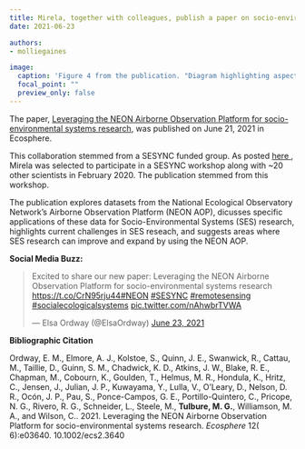 ```yaml
---
title: Mirela, together with colleagues, publish a paper on socio-environmental systems research
date: 2021-06-23

authors:
- molliegaines

image:
  caption: 'Figure 4 from the publication. "Diagram highlighting aspects of the NEON AOP that can contribute to understanding SES interactions and feedback processes in space and time using drought as an example." '
  focal_point: ""
  preview_only: false
---
```


The paper, <a href = "https://esajournals.onlinelibrary.wiley.com/doi/10.1002/ecs2.3640"> Leveraging the NEON Airborne Observation Platform for socio-environmental systems research</a>, was published on June 21, 2021 in Ecosphere.

<!--more-->

This collaboration stemmed from a SESYNC funded group. As posted <a href = "../21-02-20-paper-neon/"> here </a>, Mirela was selected to participate in a SESYNC workshop along with ~20 other scientists in February 2020. The publication stemmed from this workshop.

The publication explores datasets from the National Ecological Observatory Network’s Airborne Observation Platform (NEON AOP), dicusses specific applications of these data for Socio-Environmental Systems (SES) research, highlights current challenges in SES reseach, and suggests areas where SES research can improve and expand by using the NEON AOP.

**Social Media Buzz:**

<blockquote class="twitter-tweet" tw-align-center><p lang="en" dir="ltr">Excited to share our new paper: Leveraging the NEON Airborne Observation Platform for socio-environmental systems research <a href="https://t.co/CrN95rju44">https://t.co/CrN95rju44</a><a href="https://twitter.com/hashtag/NEON?src=hash&amp;ref_src=twsrc%5Etfw">#NEON</a> <a href="https://twitter.com/hashtag/SESYNC?src=hash&amp;ref_src=twsrc%5Etfw">#SESYNC</a> <a href="https://twitter.com/hashtag/remotesensing?src=hash&amp;ref_src=twsrc%5Etfw">#remotesensing</a> <a href="https://twitter.com/hashtag/socialecologicalsystems?src=hash&amp;ref_src=twsrc%5Etfw">#socialecologicalsystems</a> <a href="https://t.co/nAhwbrTVWA">pic.twitter.com/nAhwbrTVWA</a></p>&mdash; Elsa Ordway (@ElsaOrdway) <a href="https://twitter.com/ElsaOrdway/status/1407744312708767745?ref_src=twsrc%5Etfw">June 23, 2021</a></blockquote> <script async src="https://platform.twitter.com/widgets.js" charset="utf-8"></script>

**Bibliographic Citation**

Ordway, E. M., Elmore, A. J., Kolstoe, S., Quinn, J. E., Swanwick, R., Cattau, M., Taillie, D., Guinn, S. M., Chadwick, K. D., Atkins, J. W., Blake, R. E., Chapman, M., Cobourn, K., Goulden, T., Helmus, M. R., Hondula, K., Hritz, C., Jensen, J., Julian, J. P., Kuwayama, Y., Lulla, V., O’Leary, D., Nelson, D. R., Ocón, J. P., Pau, S., Ponce-Campos, G. E., Portillo-Quintero, C., Pricope, N. G., Rivero, R. G., Schneider, L., Steele, M., **Tulbure, M. G.**, Williamson, M. A., and Wilson, C.. 2021. Leveraging the NEON Airborne Observation Platform for socio-environmental systems research. *Ecosphere* 12( 6):e03640. 10.1002/ecs2.3640